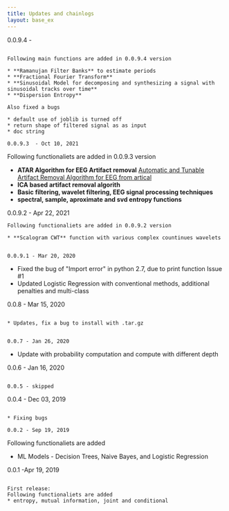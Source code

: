 ```yaml
---
title: Updates and chainlogs
layout: base_ex
---
```


0.0.9.4  -
~~~~~

Following main functions are added in 0.0.9.4 version

* **Ramanujan Filter Banks** to estimate periods
* **Fractional Fourier Transform**
* **Sinusoidal Model for decomposing and synthesizing a signal with sinusoidal tracks over time**
* **Dispersion Entropy**

Also fixed a bugs

* default use of joblib is turned off
* return shape of filtered signal as as input
* doc string

0.0.9.3  - Oct 10, 2021
~~~~~

Following functionaliets are added in 0.0.9.3 version
* **ATAR Algorithm for EEG Artifact removal** [Automatic and Tunable Artifact Removal Algorithm for EEG from artical](https://www.sciencedirect.com/science/article/pii/S1746809419302058)
* **ICA based artifact removal algorith**
* **Basic filtering, wavelet filtering, EEG signal processing techniques**
* **spectral, sample, aproximate and svd entropy functions**


0.0.9.2 - Apr 22, 2021
~~~~~
Following functionaliets are added in 0.0.9.2 version

* **Scalogram CWT** function with various complex countinues wavelets


0.0.9.1 - Mar 20, 2020
~~~~~

* Fixed the bug of "Import error" in python 2.7, due to print function Issue #1
* Updated Logistic Regression with conventional methods, additional penalties and multi-class

0.0.8  - Mar 15, 2020
~~~~~

* Updates, fix a bug to install with .tar.gz


0.0.7 - Jan 26, 2020
~~~~~

* Update with probability computation and compute with different depth

0.0.6 - Jan 16, 2020
~~~~~

0.0.5 - skipped
~~~~~

0.0.4 - Dec 03, 2019
~~~

* Fixing bugs

0.0.2 - Sep 19, 2019
~~~~~

Following functionaliets are added
* ML Models - Decision Trees, Naive Bayes, and Logistic Regression



0.0.1 -Apr 19, 2019
~~~~~

First release: 
Following functionaliets are added
* entropy, mutual information, joint and conditional



